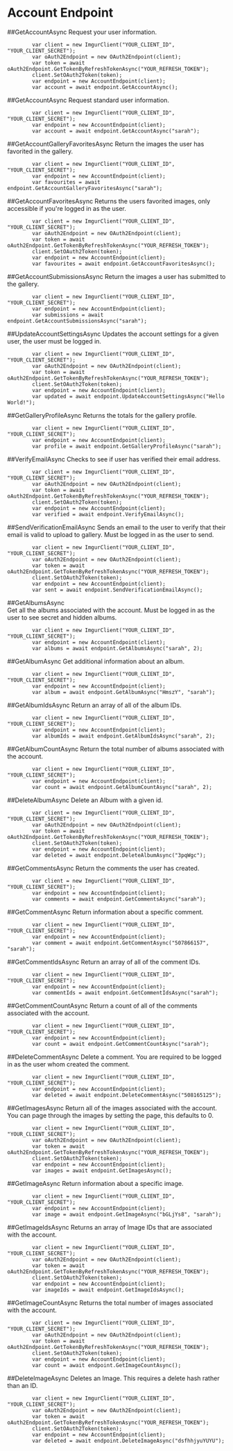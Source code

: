 # Account Endpoint

##GetAccountAsync
Request your user information. 

            var client = new ImgurClient("YOUR_CLIENT_ID", "YOUR_CLIENT_SECRET");
			var oAuth2Endpoint = new OAuth2Endpoint(client);
			var token = await oAuth2Endpoint.GetTokenByRefreshTokenAsync("YOUR_REFRESH_TOKEN");
			client.SetOAuth2Token(token);
            var endpoint = new AccountEndpoint(client);
            var account = await endpoint.GetAccountAsync();

##GetAccountAsync
Request standard user information. 

            var client = new ImgurClient("YOUR_CLIENT_ID", "YOUR_CLIENT_SECRET");
            var endpoint = new AccountEndpoint(client);
            var account = await endpoint.GetAccountAsync("sarah");

##GetAccountGalleryFavoritesAsync
Return the images the user has favorited in the gallery.

            var client = new ImgurClient("YOUR_CLIENT_ID", "YOUR_CLIENT_SECRET");
            var endpoint = new AccountEndpoint(client);
			var favourites = await endpoint.GetAccountGalleryFavoritesAsync("sarah");

##GetAccountFavoritesAsync
Returns the users favorited images, only accessible if you're logged in as the user.

            var client = new ImgurClient("YOUR_CLIENT_ID", "YOUR_CLIENT_SECRET");
            var oAuth2Endpoint = new OAuth2Endpoint(client);
            var token = await oAuth2Endpoint.GetTokenByRefreshTokenAsync("YOUR_REFRESH_TOKEN");
            client.SetOAuth2Token(token);
			var endpoint = new AccountEndpoint(client);
            var favourites = await endpoint.GetAccountFavoritesAsync();

##GetAccountSubmissionsAsync
Return the images a user has submitted to the gallery.

            var client = new ImgurClient("YOUR_CLIENT_ID", "YOUR_CLIENT_SECRET");
            var endpoint = new AccountEndpoint(client);
			var submissions = await endpoint.GetAccountSubmissionsAsync("sarah");
			
##UpdateAccountSettingsAsync
Updates the account settings for a given user, the user must be logged in.

            var client = new ImgurClient("YOUR_CLIENT_ID", "YOUR_CLIENT_SECRET");
            var oAuth2Endpoint = new OAuth2Endpoint(client);
            var token = await oAuth2Endpoint.GetTokenByRefreshTokenAsync("YOUR_REFRESH_TOKEN");
            client.SetOAuth2Token(token);
			var endpoint = new AccountEndpoint(client);
            var updated = await endpoint.UpdateAccountSettingsAsync("Hello World!");			
			
##GetGalleryProfileAsync
Returns the totals for the gallery profile.

            var client = new ImgurClient("YOUR_CLIENT_ID", "YOUR_CLIENT_SECRET");
            var endpoint = new AccountEndpoint(client);
			var profile = await endpoint.GetGalleryProfileAsync("sarah");
			
##VerifyEmailAsync
Checks to see if user has verified their email address.

            var client = new ImgurClient("YOUR_CLIENT_ID", "YOUR_CLIENT_SECRET");
            var oAuth2Endpoint = new OAuth2Endpoint(client);
            var token = await oAuth2Endpoint.GetTokenByRefreshTokenAsync("YOUR_REFRESH_TOKEN");
            client.SetOAuth2Token(token);
			var endpoint = new AccountEndpoint(client);
            var verified = await endpoint.VerifyEmailAsync();	
			
##SendVerificationEmailAsync
Sends an email to the user to verify that their email is valid to upload to gallery. Must be logged in as the user to send.

            var client = new ImgurClient("YOUR_CLIENT_ID", "YOUR_CLIENT_SECRET");
            var oAuth2Endpoint = new OAuth2Endpoint(client);
            var token = await oAuth2Endpoint.GetTokenByRefreshTokenAsync("YOUR_REFRESH_TOKEN");
            client.SetOAuth2Token(token);
			var endpoint = new AccountEndpoint(client);
            var sent = await endpoint.SendVerificationEmailAsync();				
			
##GetAlbumsAsync	
Get all the albums associated with the account. Must be logged in as the user to see secret and hidden albums.			
			
            var client = new ImgurClient("YOUR_CLIENT_ID", "YOUR_CLIENT_SECRET");
			var endpoint = new AccountEndpoint(client);
			var albums = await endpoint.GetAlbumsAsync("sarah", 2);

##GetAlbumAsync	
Get additional information about an album.		
			
            var client = new ImgurClient("YOUR_CLIENT_ID", "YOUR_CLIENT_SECRET");
			var endpoint = new AccountEndpoint(client);
			var album = await endpoint.GetAlbumAsync("HmszY", "sarah");
						
##GetAlbumIdsAsync
Return an array of all of the album IDs.	
			
            var client = new ImgurClient("YOUR_CLIENT_ID", "YOUR_CLIENT_SECRET");
			var endpoint = new AccountEndpoint(client);
			var albumIds = await endpoint.GetAlbumIdsAsync("sarah", 2);

##GetAlbumCountAsync
Return the total number of albums associated with the account.	
			
            var client = new ImgurClient("YOUR_CLIENT_ID", "YOUR_CLIENT_SECRET");
			var endpoint = new AccountEndpoint(client);
			var count = await endpoint.GetAlbumCountAsync("sarah", 2);

##DeleteAlbumAsync
Delete an Album with a given id.
			
            var client = new ImgurClient("YOUR_CLIENT_ID", "YOUR_CLIENT_SECRET");
            var oAuth2Endpoint = new OAuth2Endpoint(client);
            var token = await oAuth2Endpoint.GetTokenByRefreshTokenAsync("YOUR_REFRESH_TOKEN");
            client.SetOAuth2Token(token);
			var endpoint = new AccountEndpoint(client);
			var deleted = await endpoint.DeleteAlbumAsync("3pqWgc");

##GetCommentsAsync
Return the comments the user has created.
			
            var client = new ImgurClient("YOUR_CLIENT_ID", "YOUR_CLIENT_SECRET");
			var endpoint = new AccountEndpoint(client);
			var comments = await endpoint.GetCommentsAsync("sarah");

##GetCommentAsync
Return information about a specific comment. 

            var client = new ImgurClient("YOUR_CLIENT_ID", "YOUR_CLIENT_SECRET");
			var endpoint = new AccountEndpoint(client);
			var comment = await endpoint.GetCommentAsync("507866157", "sarah");

##GetCommentIdsAsync
Return an array of all of the comment IDs.

            var client = new ImgurClient("YOUR_CLIENT_ID", "YOUR_CLIENT_SECRET");
			var endpoint = new AccountEndpoint(client);
			var commentIds = await endpoint.GetCommentIdsAsync("sarah");

##GetCommentCountAsync
Return a count of all of the comments associated with the account.

            var client = new ImgurClient("YOUR_CLIENT_ID", "YOUR_CLIENT_SECRET");
			var endpoint = new AccountEndpoint(client);
			var count = await endpoint.GetCommentCountAsync("sarah");

##DeleteCommentAsync
Delete a comment. You are required to be logged in as the user whom created the comment.

            var client = new ImgurClient("YOUR_CLIENT_ID", "YOUR_CLIENT_SECRET");
			var endpoint = new AccountEndpoint(client);
			var deleted = await endpoint.DeleteCommentAsync("508165125");

##GetImagesAsync
Return all of the images associated with the account. You can page through the images by setting the page, this defaults to 0.

            var client = new ImgurClient("YOUR_CLIENT_ID", "YOUR_CLIENT_SECRET");
            var oAuth2Endpoint = new OAuth2Endpoint(client);
            var token = await oAuth2Endpoint.GetTokenByRefreshTokenAsync("YOUR_REFRESH_TOKEN");
            client.SetOAuth2Token(token);
			var endpoint = new AccountEndpoint(client);
			var images = await endpoint.GetImagesAsync();

##GetImageAsync
Return information about a specific image.

            var client = new ImgurClient("YOUR_CLIENT_ID", "YOUR_CLIENT_SECRET");
			var endpoint = new AccountEndpoint(client);
			var image = await endpoint.GetImageAsync("bGLjYs8", "sarah");

##GetImageIdsAsync
Returns an array of Image IDs that are associated with the account.

            var client = new ImgurClient("YOUR_CLIENT_ID", "YOUR_CLIENT_SECRET");
            var oAuth2Endpoint = new OAuth2Endpoint(client);
            var token = await oAuth2Endpoint.GetTokenByRefreshTokenAsync("YOUR_REFRESH_TOKEN");
            client.SetOAuth2Token(token);
			var endpoint = new AccountEndpoint(client);
			var imageIds = await endpoint.GetImageIdsAsync();

##GetImageCountAsync
Returns the total number of images associated with the account.

            var client = new ImgurClient("YOUR_CLIENT_ID", "YOUR_CLIENT_SECRET");
            var oAuth2Endpoint = new OAuth2Endpoint(client);
            var token = await oAuth2Endpoint.GetTokenByRefreshTokenAsync("YOUR_REFRESH_TOKEN");
            client.SetOAuth2Token(token);
			var endpoint = new AccountEndpoint(client);
			var count = await endpoint.GetImageCountAsync();

##DeleteImageAsync
Deletes an Image. This requires a delete hash rather than an ID.

            var client = new ImgurClient("YOUR_CLIENT_ID", "YOUR_CLIENT_SECRET");
            var oAuth2Endpoint = new OAuth2Endpoint(client);
            var token = await oAuth2Endpoint.GetTokenByRefreshTokenAsync("YOUR_REFRESH_TOKEN");
            client.SetOAuth2Token(token);
			var endpoint = new AccountEndpoint(client);
			var deleted = await endpoint.DeleteImageAsync("dsfhhjyuYUYU");